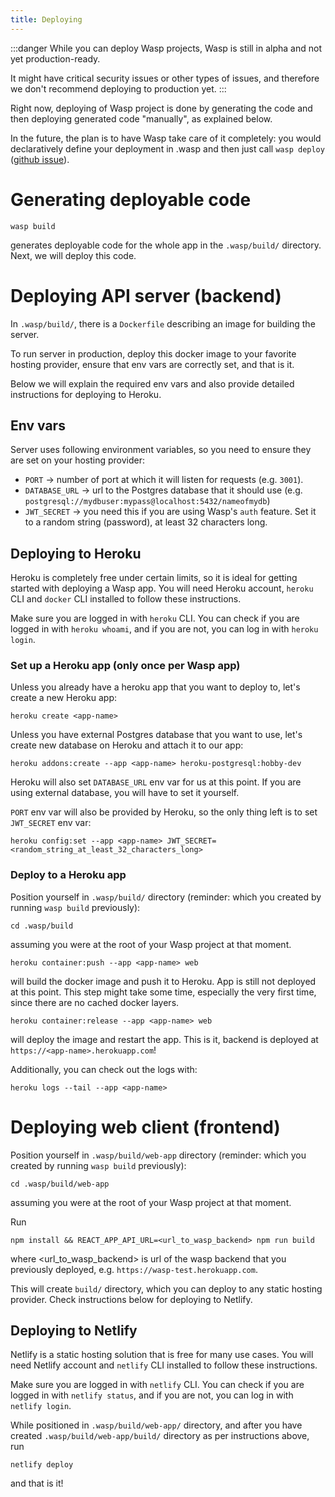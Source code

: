 ```yaml
---
title: Deploying
---
```


:::danger
While you can deploy Wasp projects, Wasp is still in alpha and not yet production-ready.

It might have critical security issues or other types of issues, and therefore we don't recommend deploying to production yet.
:::

Right now, deploying of Wasp project is done by generating the code and then deploying generated code "manually", as explained below.

In the future, the plan is to have Wasp take care of it completely: you would declaratively define your deployment in .wasp and then just call `wasp deploy` ([github issue](https://github.com/wasp-lang/wasp/issues/169)).

# Generating deployable code
```
wasp build
```
generates deployable code for the whole app in the `.wasp/build/` directory. Next, we will deploy this code.

# Deploying API server (backend)
In `.wasp/build/`, there is a `Dockerfile` describing an image for building the server.

To run server in production, deploy this docker image to your favorite hosting provider, ensure that env vars are correctly set, and that is it.

Below we will explain the required env vars and also provide detailed instructions for deploying to Heroku.

## Env vars

Server uses following environment variables, so you need to ensure they are set on your hosting provider:
- `PORT` -> number of port at which it will listen for requests (e.g. `3001`).
- `DATABASE_URL` -> url to the Postgres database that it should use (e.g. `postgresql://mydbuser:mypass@localhost:5432/nameofmydb`)
- `JWT_SECRET` -> you need this if you are using Wasp's `auth` feature. Set it to a random string (password), at least 32 characters long.

## Deploying to Heroku

Heroku is completely free under certain limits, so it is ideal for getting started with deploying a Wasp app.
You will need Heroku account, `heroku` CLI and `docker` CLI installed to follow these instructions.

Make sure you are logged in with `heroku` CLI. You can check if you are logged in with `heroku whoami`, and if you are not, you can log in with `heroku login`.

### Set up a Heroku app (only once per Wasp app)
Unless you already have a heroku app that you want to deploy to, let's create a new Heroku app:
```
heroku create <app-name>
```

Unless you have external Postgres database that you want to use, let's create new database on Heroku and attach it to our app:
```
heroku addons:create --app <app-name> heroku-postgresql:hobby-dev
```
Heroku will also set `DATABASE_URL` env var for us at this point. If you are using external database, you will have to set it yourself.

`PORT` env var will also be provided by Heroku, so the only thing left is to set `JWT_SECRET` env var:
```
heroku config:set --app <app-name> JWT_SECRET=<random_string_at_least_32_characters_long>
```

### Deploy to a Heroku app
Position yourself in `.wasp/build/` directory (reminder: which you created by running `wasp build` previously):
```
cd .wasp/build
```
assuming you were at the root of your Wasp project at that moment.

```
heroku container:push --app <app-name> web
```
will build the docker image and push it to Heroku. App is still not deployed at this point.
This step might take some time, especially the very first time, since there are no cached docker layers.

```
heroku container:release --app <app-name> web
```
will deploy the image and restart the app.
This is it, backend is deployed at `https://<app-name>.herokuapp.com`!

Additionally, you can check out the logs with:
```
heroku logs --tail --app <app-name>
```


# Deploying web client (frontend)
Position yourself in `.wasp/build/web-app` directory (reminder: which you created by running `wasp build` previously):
```
cd .wasp/build/web-app
```
assuming you were at the root of your Wasp project at that moment.

Run
```
npm install && REACT_APP_API_URL=<url_to_wasp_backend> npm run build
```
where <url_to_wasp_backend> is url of the wasp backend that you previously deployed, e.g. `https://wasp-test.herokuapp.com`.

This will create `build/` directory, which you can deploy to any static hosting provider.
Check instructions below for deploying to Netlify.

## Deploying to Netlify

Netlify is a static hosting solution that is free for many use cases.
You will need Netlify account and `netlify` CLI installed to follow these instructions.

Make sure you are logged in with `netlify` CLI. You can check if you are logged in with `netlify status`, and if you are not, you can log in with `netlify login`.

While positioned in `.wasp/build/web-app/` directory, and after you have created `.wasp/build/web-app/build/` directory as per instructions above, run
```
netlify deploy
```
and that is it!
